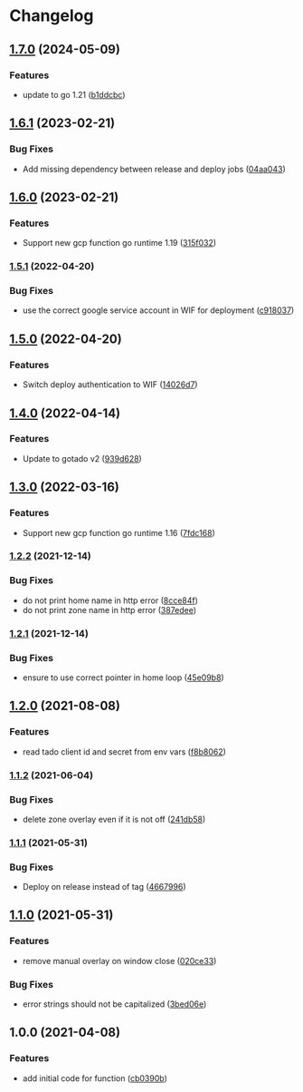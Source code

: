 # Changelog

## [1.7.0](https://github.com/gonzolino/tado-window-control/compare/v1.6.1...v1.7.0) (2024-05-09)


### Features

* update to go 1.21 ([b1ddcbc](https://github.com/gonzolino/tado-window-control/commit/b1ddcbc3bd947d763d157088f75c1dca40cb40c9))

## [1.6.1](https://github.com/gonzolino/tado-window-control/compare/v1.6.0...v1.6.1) (2023-02-21)


### Bug Fixes

* Add missing dependency between release and deploy jobs ([04aa043](https://github.com/gonzolino/tado-window-control/commit/04aa043f5294c3fe6bab86ae28dbcc3acc17392c))

## [1.6.0](https://github.com/gonzolino/tado-window-control/compare/v1.5.1...v1.6.0) (2023-02-21)


### Features

* Support new gcp function go runtime 1.19 ([315f032](https://github.com/gonzolino/tado-window-control/commit/315f03269125398828c8c1ad69e487b494ea7989))

### [1.5.1](https://github.com/gonzolino/tado-window-control/compare/v1.5.0...v1.5.1) (2022-04-20)


### Bug Fixes

* use the correct google service account in WIF for deployment ([c918037](https://github.com/gonzolino/tado-window-control/commit/c918037154b76405ad312a8dbdd9b5faed07b1bf))

## [1.5.0](https://github.com/gonzolino/tado-window-control/compare/v1.4.0...v1.5.0) (2022-04-20)


### Features

* Switch deploy authentication to WIF ([14026d7](https://github.com/gonzolino/tado-window-control/commit/14026d7f7b6660ae44b110998444fa37b5e90c64))

## [1.4.0](https://github.com/gonzolino/tado-window-control/compare/v1.3.0...v1.4.0) (2022-04-14)


### Features

* Update to gotado v2 ([939d628](https://github.com/gonzolino/tado-window-control/commit/939d628bab28129c3cfcb39fe03c2448faf46ce8))

## [1.3.0](https://github.com/gonzolino/tado-window-control/compare/v1.2.2...v1.3.0) (2022-03-16)


### Features

* Support new gcp function go runtime 1.16 ([7fdc168](https://github.com/gonzolino/tado-window-control/commit/7fdc168f68d21617d08226fcbb37cfb7ff41ee64))

### [1.2.2](https://www.github.com/gonzolino/tado-window-control/compare/v1.2.1...v1.2.2) (2021-12-14)


### Bug Fixes

* do not print home name in http error ([8cce84f](https://www.github.com/gonzolino/tado-window-control/commit/8cce84fdc3e80d2824307e65620a8b27e9566629))
* do not print zone name in http error ([387edee](https://www.github.com/gonzolino/tado-window-control/commit/387edeed9fe6f28d045a10aaec556a49a775c018))

### [1.2.1](https://www.github.com/gonzolino/tado-window-control/compare/v1.2.0...v1.2.1) (2021-12-14)


### Bug Fixes

* ensure to use correct pointer in home loop ([45e09b8](https://www.github.com/gonzolino/tado-window-control/commit/45e09b8fb51c73d8d537401e7e4627fddc77c123))

## [1.2.0](https://www.github.com/gonzolino/tado-window-control/compare/v1.1.2...v1.2.0) (2021-08-08)


### Features

* read tado client id and secret from env vars ([f8b8062](https://www.github.com/gonzolino/tado-window-control/commit/f8b8062dddc45f29184d81c962ad3775b5ebf36f))

### [1.1.2](https://www.github.com/gonzolino/tado-window-control/compare/v1.1.1...v1.1.2) (2021-06-04)


### Bug Fixes

* delete zone overlay even if it is not off ([241db58](https://www.github.com/gonzolino/tado-window-control/commit/241db58efd66f4c03be58b1a82a2bd67e1981850))

### [1.1.1](https://www.github.com/gonzolino/tado-window-control/compare/v1.1.0...v1.1.1) (2021-05-31)


### Bug Fixes

* Deploy on release instead of tag ([4667996](https://www.github.com/gonzolino/tado-window-control/commit/46679963182729a3f834767ff750fc1600b2c1b2))

## [1.1.0](https://www.github.com/gonzolino/tado-window-control/compare/v1.0.0...v1.1.0) (2021-05-31)


### Features

* remove manual overlay on window close ([020ce33](https://www.github.com/gonzolino/tado-window-control/commit/020ce3312138ec34c0f0be9de1d05ea66fd6faad))


### Bug Fixes

* error strings should not be capitalized ([3bed06e](https://www.github.com/gonzolino/tado-window-control/commit/3bed06ef590ea16cf6386083d8225a682f05c6c8))

## 1.0.0 (2021-04-08)


### Features

* add initial code for function ([cb0390b](https://www.github.com/gonzolino/tado-window-control/commit/cb0390bd83b738e256c0cf63461227368bec263a))
